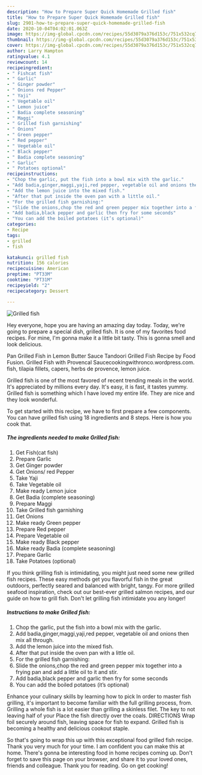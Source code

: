 ```yaml
---
description: "How to Prepare Super Quick Homemade Grilled fish"
title: "How to Prepare Super Quick Homemade Grilled fish"
slug: 2901-how-to-prepare-super-quick-homemade-grilled-fish
date: 2020-10-04T04:02:01.063Z
image: https://img-global.cpcdn.com/recipes/55d3079a376d153c/751x532cq70/grilled-fish-recipe-main-photo.jpg
thumbnail: https://img-global.cpcdn.com/recipes/55d3079a376d153c/751x532cq70/grilled-fish-recipe-main-photo.jpg
cover: https://img-global.cpcdn.com/recipes/55d3079a376d153c/751x532cq70/grilled-fish-recipe-main-photo.jpg
author: Larry Hampton
ratingvalue: 4.1
reviewcount: 14
recipeingredient:
- " Fishcat fish"
- " Garlic"
- " Ginger powder"
- " Onions red Pepper"
- " Yaji"
- " Vegetable oil"
- " Lemon juice"
- " Badia complete seasoning"
- " Maggi"
- " Grilled fish garnishing"
- " Onions"
- " Green pepper"
- " Red pepper"
- " Vegetable oil"
- " Black pepper"
- " Badia complete seasoning"
- " Garlic"
- " Potatoes optional"
recipeinstructions:
- "Chop the garlic, put the fish into a bowl mix with the garlic."
- "Add badia,ginger,maggi,yaji,red pepper, vegetable oil and onions then mix all through."
- "Add the lemon juice into the mixed fish."
- "After that put inside the oven pan with a little oil."
- "For the grilled fish garnishing:"
- "Slide the onions,chop the red and green pepper mix together into a frying pan and add a little oil to it and stir."
- "Add badia,black pepper and garlic then fry for some seconds"
- "You can add the boiled potatoes (it’s optional)"
categories:
- Recipe
tags:
- grilled
- fish

katakunci: grilled fish 
nutrition: 156 calories
recipecuisine: American
preptime: "PT33M"
cooktime: "PT31M"
recipeyield: "2"
recipecategory: Dessert

---
```



![Grilled fish](https://img-global.cpcdn.com/recipes/55d3079a376d153c/751x532cq70/grilled-fish-recipe-main-photo.jpg)

Hey everyone, hope you are having an amazing day today. Today, we're going to prepare a special dish, grilled fish. It is one of my favorites food recipes. For mine, I'm gonna make it a little bit tasty. This is gonna smell and look delicious.

Pan Grilled Fish in Lemon Butter Sauce Tandoori Grilled Fish Recipe by Food Fusion. Grilled Fish with Provencal Saucecookingwithronco.wordpress.com. fish, tilapia fillets, capers, herbs de provence, lemon juice.

Grilled fish is one of the most favored of recent trending meals in the world. It's appreciated by millions every day. It's easy, it is fast, it tastes yummy. Grilled fish is something which I have loved my entire life. They are nice and they look wonderful.


To get started with this recipe, we have to first prepare a few components. You can have grilled fish using 18 ingredients and 8 steps. Here is how you cook that.

<!--inarticleads1-->

##### The ingredients needed to make Grilled fish:

1. Get  Fish(cat fish)
1. Prepare  Garlic
1. Get  Ginger powder
1. Get  Onions/ red Pepper
1. Take  Yaji
1. Take  Vegetable oil
1. Make ready  Lemon juice
1. Get  Badia (complete seasoning)
1. Prepare  Maggi
1. Take  Grilled fish garnishing
1. Get  Onions
1. Make ready  Green pepper
1. Prepare  Red pepper
1. Prepare  Vegetable oil
1. Make ready  Black pepper
1. Make ready  Badia (complete seasoning)
1. Prepare  Garlic
1. Take  Potatoes (optional)


If you think grilling fish is intimidating, you might just need some new grilled fish recipes. These easy methods get you flavorful fish in the great outdoors, perfectly seared and balanced with bright, tangy. For more grilled seafood inspiration, check out our best-ever grilled salmon recipes, and our guide on how to grill fish. Don&#39;t let grilling fish intimidate you any longer! 

<!--inarticleads2-->

##### Instructions to make Grilled fish:

1. Chop the garlic, put the fish into a bowl mix with the garlic.
1. Add badia,ginger,maggi,yaji,red pepper, vegetable oil and onions then mix all through.
1. Add the lemon juice into the mixed fish.
1. After that put inside the oven pan with a little oil.
1. For the grilled fish garnishing:
1. Slide the onions,chop the red and green pepper mix together into a frying pan and add a little oil to it and stir.
1. Add badia,black pepper and garlic then fry for some seconds
1. You can add the boiled potatoes (it’s optional)


Enhance your culinary skills by learning how to pick In order to master fish grilling, it&#39;s important to become familiar with the full grilling process, from. Grilling a whole fish is a lot easier than grilling a skinless filet. The key to not leaving half of your Place the fish directly over the coals. DIRECTIONS Wrap foil securely around fish, leaving space for fish to expand. Grilled fish is becoming a healthy and delicious cookout staple. 

So that's going to wrap this up with this exceptional food grilled fish recipe. Thank you very much for your time. I am confident you can make this at home. There's gonna be interesting food in home recipes coming up. Don't forget to save this page on your browser, and share it to your loved ones, friends and colleague. Thank you for reading. Go on get cooking!
